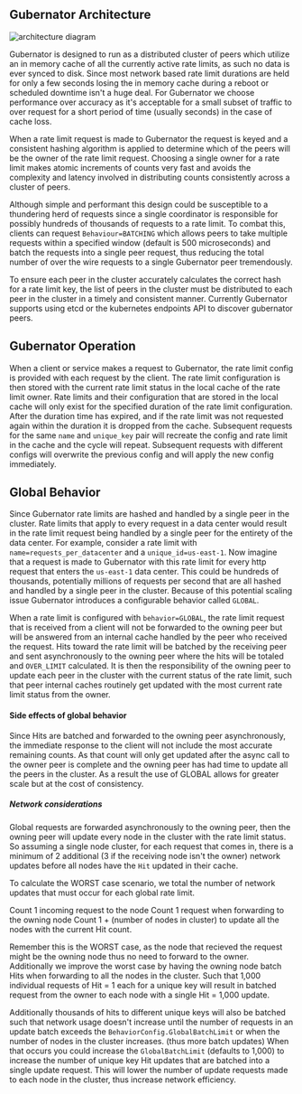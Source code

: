 ## Gubernator Architecture

![architecture diagram](/images/architecture.png)

Gubernator is designed to run as a distributed cluster of peers which utilize
an in memory cache of all the currently active rate limits, as such no data is
ever synced to disk. Since most network based rate limit durations are held for
only a few seconds losing the in memory cache during a reboot or scheduled
downtime isn't a huge deal. For Gubernator we choose performance over accuracy
as it's acceptable for a small subset of traffic to over request for a short
period of time (usually seconds) in the case of cache loss.

When a rate limit request is made to Gubernator the request is keyed and a
consistent hashing algorithm is applied to determine which of the peers will be
the owner of the rate limit request. Choosing a single owner for a rate limit
makes atomic increments of counts very fast and avoids the complexity and
latency involved in distributing counts consistently across a cluster of peers.

Although simple and performant this design could be susceptible to a thundering
herd of requests since a single coordinator is responsible for possibly
hundreds of thousands of requests to a rate limit. To combat this, clients can
request `Behaviour=BATCHING` which allows peers to take multiple requests within
a specified window (default is 500 microseconds) and batch the requests into a
single peer request, thus reducing the total number of over the wire requests
to a single Gubernator peer tremendously.

To ensure each peer in the cluster accurately calculates the correct hash for a
rate limit key, the list of peers in the cluster must be distributed to each
peer in the cluster in a timely and consistent manner. Currently Gubernator
supports using etcd or the kubernetes endpoints API to discover gubernator
peers.

## Gubernator Operation
When a client or service makes a request to Gubernator, the rate limit config
is provided with each request by the client. The rate limit configuration is
then stored with the current rate limit status in the local cache of the rate
limit owner. Rate limits and their configuration that are stored in the local
cache will only exist for the specified duration of the rate limit
configuration. After the duration time has expired, and if the rate limit was
not requested again within the duration it is dropped from the cache.
Subsequent requests for the same `name` and `unique_key` pair will recreate the
config and rate limit in the cache and the cycle will repeat. Subsequent
requests with different configs will overwrite the previous config and will
apply the new config immediately.

## Global Behavior
Since Gubernator rate limits are hashed and handled by a single peer in the
cluster. Rate limits that apply to every request in a data center would result
in the rate limit request being handled by a single peer for the entirety of
the data center. For example, consider a rate limit with
`name=requests_per_datacenter` and a `unique_id=us-east-1`. Now imagine that a
request is made to Gubernator with this rate limit for every http request that
enters the `us-east-1` data center. This could be hundreds of thousands,
potentially millions of requests per second that are all hashed and handled by
a single peer in the cluster. Because of this potential scaling issue
Gubernator introduces a configurable behavior called `GLOBAL`.

When a rate limit is configured with `behavior=GLOBAL`, the rate limit request
that is received from a client will not be forwarded to the owning peer but
will be answered from an internal cache handled by the peer who received the
request. Hits toward the rate limit will be batched by the receiving peer and
sent asynchronously to the owning peer where the hits will be totaled and
`OVER_LIMIT` calculated. It is then the responsibility of the owning peer to
update each peer in the cluster with the current status of the rate limit, such
that peer internal caches routinely get updated with the most current rate
limit status from the owner.

#### Side effects of global behavior
Since Hits are batched and forwarded to the owning peer asynchronously, the
immediate response to the client will not include the most accurate remaining
counts. As that count will only get updated after the async call to the owner
peer is complete and the owning peer has had time to update all the peers in
the cluster. As a result the use of GLOBAL allows for greater scale but at the
cost of consistency.

##### Network considerations
Global requests are forwarded asynchronously to the owning peer, then the
owning peer will update every node in the cluster with the rate limit status.
So assuming a single node cluster, for each request that comes in, there is a
minimum of 2 additional (3 if the receiving node isn't the owner) network
updates before all nodes have the `Hit` updated in their cache.

To calculate the WORST case scenario, we total the number of network updates
that must occur for each global rate limit.

Count 1 incoming request to the node
Count 1 request when forwarding to the owning node
Count 1 + (number of nodes in cluster) to update all the nodes with the current Hit count.

Remember this is the WORST case, as the node that recieved the request might be
the owning node thus no need to forward to the owner. Additionally we improve
the worst case by having the owning node batch Hits when forwarding to all the
nodes in the cluster. Such that 1,000 individual requests of Hit = 1 each for a
unique key will result in batched request from the owner to each node with a
single Hit = 1,000 update.

Additionally thousands of hits to different unique keys will also be batched
such that network usage doesn't increase until the number of requests in an
update batch exceeds the `BehaviorConfig.GlobalBatchLimit` or when the number of
nodes in the cluster increases. (thus more batch updates) When that occurs you
could increase the `GlobalBatchLimit` (defaults to 1,000) to increase the number
of unique key Hit updates that are batched into a single update request. This
will lower the number of update requests made to each node in the cluster, thus
increase network efficiency.
